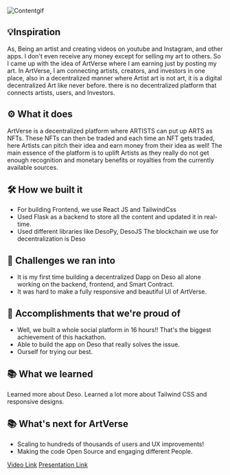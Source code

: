 ![Contentgif](https://user-images.githubusercontent.com/81790585/190892772-67b03e7a-40f0-4eea-9c59-8b9dfb6448d6.gif)

## 💡Inspiration
As, Being an artist and creating videos on youtube and Instagram, and other apps. I don't even receive any money except for selling my art to others. So I came up with the idea of ArtVerse where I am earning just by posting my art. In ArtVerse, I am connecting artists, creators, and investors in one place, also in a decentralized manner where Artist art is not art, it is a digital decentralized Art like never before. there is no decentralized platform that connects artists, users, and Investors.

## ⚙ What it does
ArtVerse is a decentralized platform where ARTISTS can put up ARTS as NFTs. These NFTs can then be traded and each time an NFT gets traded, here Artists can pitch their idea and earn money from their idea as well! The main essence of the platform is to uplift Artists as they really do not get enough recognition and monetary benefits or royalties from the currently available sources.

## 🛠 How we built it
- For building Frontend, we use React JS and TailwindCss
- Used Flask as a backend to store all the content and updated it in real-time.
- Used different libraries like DesoPy, DesoJS
The blockchain we use for decentralization is Deso

## 💪 Challenges we ran into
- It is my first time building a decentralized Dapp on Deso all alone working on the backend, frontend, and Smart Contract. 
- It was hard to make a fully responsive and beautiful UI of ArtVerse.

## 📌 Accomplishments that we're proud of
- Well, we built a whole social platform in 16 hours!! That's the biggest achievement of this hackathon.
- Able to build the app on Deso that really solves the issue.
- Ourself for trying our best.

## 📚 What we learned
Learned more about Deso. Learned a lot more about Tailwind CSS and responsive designs.

## 📚 What's next for ArtVerse
- Scaling to hundreds of thousands of users and UX improvements!
- Making the code Open Source and engaging different People.

[Video Link](https://www.youtube.com/watch?v=6nc6kmLGl60)
[Presentation Link](https://www.canva.com/design/DAFSY_ApFLo/ZhVM667ex0E_uBgD9rnpxw/view?utm_content=DAFSY_ApFLo&utm_campaign=designshare&utm_medium=link2&utm_source=sharebutton)
